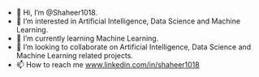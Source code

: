 - 👋 Hi, I’m @Shaheer1018.
- 👀 I’m interested in Artificial Intelligence, Data Science and Machine Learning.
- 🌱 I’m currently learning Machine Learning.
- 💞️ I’m looking to collaborate on Artificial Intelligence, Data Science and Machine Learning related projects.
- 📫 How to reach me www.linkedin.com/in/shaheer1018

<!---
Shaheer301910/Shaheer301910 is a ✨ special ✨ repository because its `README.md` (this file) appears on your GitHub profile.
You can click the Preview link to take a look at your changes.
--->
